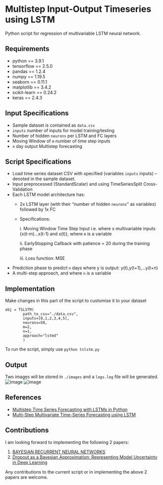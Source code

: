 # Multistep Input-Output Timeseries using LSTM
Python script for regression of multivariable LSTM neural network.

## Requirements
- python == 3.9.1
- tensorflow == 2.5.0
- pandas == 1.2.4
- numpy == 1.19.5
- seaborn == 0.11.1
- matplotlib == 3.4.2
- scikit-learn == 0.24.2
- keras == 2.4.3

## Input Specifications
- Sample dataset is contained as `data.csv`
- `inputs` number of inputs for model training/testing
- Number of hidden `neurons` per LSTM and FC layers
- Moving Window of `m` number of time step inputs
- `n` day output Multistep forecasting

## Script Specifications
- Load time series dataset CSV with specified (variables `inputs` inputs) – denoted in the sample dataset.
- Input preprocessed (StandardScalar) and using TimeSeriesSplit Cross-Validation
- Each LSTM model architecture has:
  - 2x LSTM layer (with their “number of hidden `neurons`” as variables) followed by 1x FC 
  - Specifications:
 
    i. Moving Window Time Step Input i.e. where x multivariable inputs {x(t-m)…x(t-1) and x(t)}, where `m` is a variable
    
    ii. EarlyStopping Callback with patience = 20 during the training phase
    
    iii. Loss function: MSE
- Prediction phase to predict `n` days where y is output: y(t),y(t+1),…y(t+n)
-  A multi-step approach, and where `n` is a variable

## Implementation
Make changes in this part of the script to customise it to your dataset
```
obj = TSLSTM(
        path_to_csv="./data.csv", 
        inputs=[0,1,2,3,4,5], 
        neurons=50, 
        m=2, 
        n=1,
        approach="lstmd"
        )
```
To run the script, simply use `python tslstm.py`

## Output
Two images will be stored in `./images` and a `logs.log` file will be generated.
![image](https://user-images.githubusercontent.com/47753303/123501382-1c028b80-d662-11eb-88c5-ecc4a16ae586.png)
![image](https://user-images.githubusercontent.com/47753303/123501389-30df1f00-d662-11eb-8ee3-18f2462b2de9.png)

## References
- [Multistep Time Series Forecasting with LSTMs in Python](https://machinelearningmastery.com/multi-step-time-series-forecasting-long-short-term-memory-networks-python/)
- [Multi-Step Multivariate Time-Series Forecasting using LSTM](https://pangkh98.medium.com/multi-step-multivariate-time-series-forecasting-using-lstm-92c6d22cd9c2)

## Contributions
I am looking forward to implementing the following 2 papers:
1. [BAYESIAN RECURRENT NEURAL NETWORKS](https://arxiv.org/pdf/1704.02798.pdf)
2. [Dropout as a Bayesian Approximation: Representing Model Uncertainty in Deep Learning](https://arxiv.org/pdf/1506.02142.pdf)

Any contributions to the current script or in implementing the above 2 papers are welcome.
